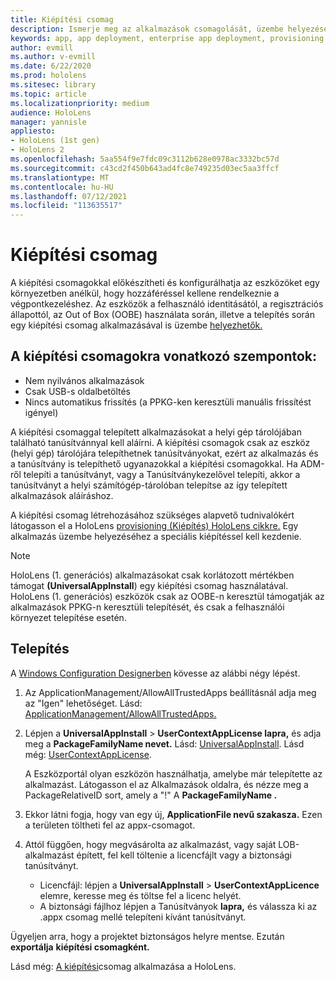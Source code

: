 ```yaml
---
title: Kiépítési csomag
description: Ismerje meg az alkalmazások csomagolását, üzembe helyezését, üzembe helyezését és a vállalati alkalmazások üzembe helyezését HoloLens eszközök esetében.
keywords: app, app deployment, enterprise app deployment, provisioning
author: evmill
ms.author: v-evmill
ms.date: 6/22/2020
ms.prod: hololens
ms.sitesec: library
ms.topic: article
ms.localizationpriority: medium
audience: HoloLens
manager: yannisle
appliesto:
- HoloLens (1st gen)
- HoloLens 2
ms.openlocfilehash: 5aa554f9e7fdc09c3112b628e0978ac3332bc57d
ms.sourcegitcommit: c43cd2f450b643ad4fc8e749235d03ec5aa3ffcf
ms.translationtype: MT
ms.contentlocale: hu-HU
ms.lasthandoff: 07/12/2021
ms.locfileid: "113635517"
---
```

# <a name="provisioning-package"></a>Kiépítési csomag

A kiépítési csomagokkal előkészítheti és konfigurálhatja az eszközöket egy környezetben anélkül, hogy hozzáféréssel kellene rendelkeznie a végpontkezeléshez. Az eszközök a felhasználó identitásától, a regisztrációs állapottól, az Out of Box (OOBE) használata során, illetve a telepítés során egy kiépítési csomag alkalmazásával is üzembe [helyezhetők.](/hololens/hololens-provisioning##apply-a-provisioning-package-to-hololens-during-setup)

## <a name="provisioning-packages-considerations"></a>A kiépítési csomagokra vonatkozó szempontok:

* Nem nyilvános alkalmazások
* Csak USB-s oldalbetöltés
* Nincs automatikus frissítés (a PPKG-ken keresztüli manuális frissítést igényel)

A kiépítési csomaggal telepített alkalmazásokat a helyi gép tárolójában található tanúsítvánnyal kell aláírni. A kiépítési csomagok csak az eszköz (helyi gép) tárolójára telepíthetnek tanúsítványokat, ezért az alkalmazás és a tanúsítvány is telepíthető ugyanazokkal a kiépítési csomagokkal. Ha ADM-ről telepíti a tanúsítványt, vagy a Tanúsítványkezelővel telepíti, akkor a tanúsítványt a helyi számítógép-tárolóban telepítse az így telepített alkalmazások aláíráshoz. [](certificate-manager.md)

A kiépítési csomag létrehozásához szükséges alapvető tudnivalókért látogasson el a HoloLens [provisioning (Kiépítés) HoloLens cikkre.](/hololens/hololens-provisioning) Egy alkalmazás üzembe helyezéséhez a speciális kiépítéssel kell kezdenie.

> [!NOTE]
> HoloLens (1. generációs) alkalmazásokat csak korlátozott mértékben támogat **(UniversalAppInstall**) egy kiépítési csomag használatával. HoloLens (1. generációs) eszközök csak az OOBE-n keresztül támogatják az alkalmazások PPKG-n keresztüli telepítését, és csak a felhasználói környezet telepítése esetén.

## <a name="setup"></a>Telepítés

A [Windows Configuration Designerben](https://www.microsoft.com/store/productId/9NBLGGH4TX22) kövesse az alábbi négy lépést.

1. Az ApplicationManagement/AllowAllTrustedApps beállításnál adja meg az "Igen" lehetőséget. Lásd: [ApplicationManagement/AllowAllTrustedApps.](/windows/client-management/mdm/policy-csp-applicationmanagement#applicationmanagement-allowalltrustedapps)

2. Lépjen a **UniversalAppInstall**  >  **UserContextAppLicense lapra,** és adja meg a **PackageFamilyName nevet.** Lásd: [UniversalAppInstall](/windows/configuration/wcd/wcd-universalappinstall). Lásd még: [UserContextAppLicense](/windows/configuration/wcd/wcd-universalappinstall#usercontextapplicense).

   A Eszközportál olyan eszközön használhatja, amelybe már telepítette az alkalmazást. Látogasson el az Alkalmazások oldalra, és nézze meg a PackageRelativeID sort, amely a "!" A **PackageFamilyName .**

3. Ekkor látni fogja, hogy van egy új, **ApplicationFile nevű szakasza.** Ezen a területen töltheti fel az appx-csomagot.

4. Attól függően, hogy megvásárolta az alkalmazást, vagy saját LOB-alkalmazást épített, fel kell töltenie a licencfájlt vagy a biztonsági tanúsítványt.

    - Licencfájl: lépjen a **UniversalAppInstall**  >  **UserContextAppLicence** elemre, keresse meg és töltse fel a licenc helyét.
    - A biztonsági fájlhoz lépjen a Tanúsítványok **lapra,** és válassza ki az .appx csomag mellé telepíteni kívánt tanúsítványt.

Ügyeljen arra, hogy a projektet biztonságos helyre mentse. Ezután **exportálja** **kiépítési csomagként.**  

Lásd még: [A kiépítési](/hololens/hololens-provisioning#apply-a-provisioning-package-to-hololens-during-setup)csomag alkalmazása a HoloLens.
